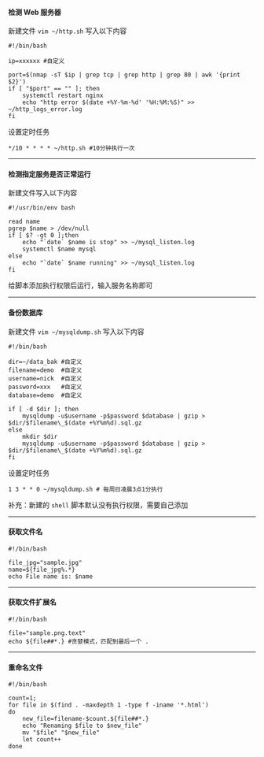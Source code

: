 #### 检测 Web 服务器

新建文件 `vim ~/http.sh` 写入以下内容

```
#!/bin/bash

ip=xxxxxx #自定义

port=$(nmap -sT $ip | grep tcp | grep http | grep 80 | awk '{print $2}')
if [ "$port" == "" ]; then
    systemctl restart nginx
    echo "http error $(date +%Y-%m-%d' '%H:%M:%S)" >> ~/http_logs_error.log
fi
```

设置定时任务

```
*/10 * * * * ~/http.sh #10分钟执行一次
```

---

#### 检测指定服务是否正常运行

新建文件写入以下内容

```
#!/usr/bin/env bash

read name
pgrep $name > /dev/null
if [ $? -gt 0 ];then
    echo "`date` $name is stop" >> ~/mysql_listen.log
    systemctl $name mysql
else
    echo "`date` $name running" >> ~/mysql_listen.log
fi
```

给脚本添加执行权限后运行，输入服务名称即可

---

#### 备份数据库

新建文件 `vim ~/mysqldump.sh` 写入以下内容

```
#!/bin/bash

dir=~/data_bak #自定义
filename=demo  #自定义
username=nick  #自定义
password=xxx   #自定义
database=demo  #自定义

if [ -d $dir ]; then
    mysqldump -u$username -p$password $database | gzip > $dir/$filename\_$(date +%Y%m%d).sql.gz
else
    mkdir $dir
    mysqldump -u$username -p$password $database | gzip > $dir/$filename\_$(date +%Y%m%d).sql.gz
fi
```

设置定时任务

```
1 3 * * 0 ~/mysqldump.sh # 每周日凌晨3点1分执行
```

补充：新建的 `shell` 脚本默认没有执行权限，需要自己添加

---

#### 获取文件名

```
#!/bin/bash

file_jpg="sample.jpg"
name=${file_jpg%.*}
echo File name is: $name
```

---

#### 获取文件扩展名

```
#!/bin/bash

file="sample.png.text"
echo ${file##*.} #贪婪模式，匹配到最后一个 .
```

---

#### 重命名文件

```
#!/bin/bash

count=1;
for file in $(find . -maxdepth 1 -type f -iname '*.html')
do
    new_file=filename-$count.${file##*.}
    echo "Renaming $file to $new_file"
    mv "$file" "$new_file"
    let count++
done
```